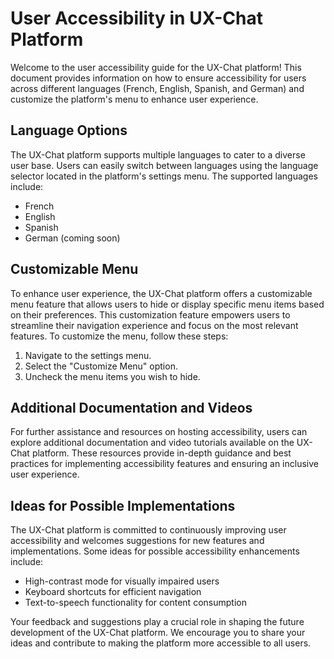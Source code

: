 # User Accessibility in UX-Chat Platform

Welcome to the user accessibility guide for the UX-Chat platform! This document provides information on how to ensure accessibility for users across different languages (French, English, Spanish, and German) and customize the platform's menu to enhance user experience.

## Language Options
The UX-Chat platform supports multiple languages to cater to a diverse user base. Users can easily switch between languages using the language selector located in the platform's settings menu. The supported languages include:
- French
- English
- Spanish
- German (coming soon)

## Customizable Menu
To enhance user experience, the UX-Chat platform offers a customizable menu feature that allows users to hide or display specific menu items based on their preferences. This customization feature empowers users to streamline their navigation experience and focus on the most relevant features. To customize the menu, follow these steps:
1. Navigate to the settings menu.
2. Select the "Customize Menu" option.
3. Uncheck the menu items you wish to hide.

## Additional Documentation and Videos
For further assistance and resources on hosting accessibility, users can explore additional documentation and video tutorials available on the UX-Chat platform. These resources provide in-depth guidance and best practices for implementing accessibility features and ensuring an inclusive user experience.

## Ideas for Possible Implementations
The UX-Chat platform is committed to continuously improving user accessibility and welcomes suggestions for new features and implementations. Some ideas for possible accessibility enhancements include:
- High-contrast mode for visually impaired users
- Keyboard shortcuts for efficient navigation
- Text-to-speech functionality for content consumption

Your feedback and suggestions play a crucial role in shaping the future development of the UX-Chat platform. We encourage you to share your ideas and contribute to making the platform more accessible to all users.



